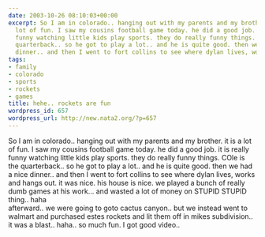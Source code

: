 ```yaml
---
date: 2003-10-26 08:10:03+00:00
excerpt: So I am in colorado.. hanging out with my parents and my brother. it is a
  lot of fun. I saw my cousins football game today. he did a good job. it is really
  funny watching little kids play sports. they do really funny things. COle is the
  quarterback.. so he got to play a lot.. and he is quite good. then we had a nice
  dinner.. and then I went to fort collins to see where dylan lives, works and hang...
tags:
- family
- colorado
- sports
- rockets
- games
title: hehe.. rockets are fun
wordpress_id: 657
wordpress_url: http://new.nata2.org/?p=657
---
```


So I am in colorado.. hanging out with my parents and my brother. it is a lot of fun. I saw my cousins football game today. he did a good job. it is really funny watching little kids play sports. they do really funny things. COle is the quarterback.. so he got to play a lot.. and he is quite good. then we had a nice dinner.. and then I went to fort collins to see where dylan lives, works and hangs out. it was nice. his house is nice. we played a bunch of really dumb games at his work... and wasted a lot of money on STUPID STUPID thing.. haha<br/>afterward.. we were going to goto cactus canyon.. but we instead went to walmart and purchased estes rockets and lit them off in mikes subdivision.. it was a blast.. haha.. so much fun. I got good video..